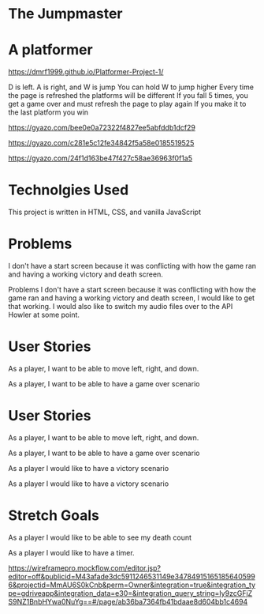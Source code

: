 # The Jumpmaster

# A platformer

https://dmrf1999.github.io/Platformer-Project-1/

D is left. A is right, and W is jump
You can hold W to jump higher
Every time the page is refreshed the platforms will be different
If you fall 5 times, you get a game over and must refresh the page to play again
If you make it to the last platform you win

https://gyazo.com/bee0e0a72322f4827ee5abfddb1dcf29

https://gyazo.com/c281e5c12fe34842f5a58e0185519525

https://gyazo.com/24f1d163be47f427c58ae36963f0f1a5

# Technolgies Used
This project is written in HTML, CSS, and vanilla JavaScript

# Problems
I don't have a start screen because it was conflicting with how the game ran and having a working victory and death screen.

Problems
I don't have a start screen because it was conflicting with how the game ran and having a working victory and death screen, I would like to get that working.  I would also like to switch my audio files over to the API Howler at some point.

# User Stories
As a player, I want to be able to move left, right, and down.

As a player, I want to be able to have a game over scenario

# User Stories
As a player, I want to be able to move left, right, and down.

As a player, I want to be able to have a game over scenario

As a player I would like to have a victory scenario

As a player I would like to have a victory scenario

# Stretch Goals
As a player I would like to be able to see my death count

As a player I would like to have a timer.

https://wireframepro.mockflow.com/editor.jsp?editor=off&publicid=M43afade3dc5911246531149e347849151651856405996&projectid=MmAU6S0kCnb&perm=Owner&integration=true&integration_type=gdriveapp&integration_data=e30=&integration_query_string=Iy9zcGFjZS9NZ1BnbHYwa0NuYg==#/page/ab36ba7364fb41bdaae8d604bb1c4694
